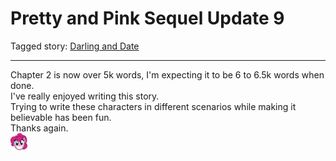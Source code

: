 # Pretty and Pink Sequel Update 9

Tagged story: [Darling and Date](https://www.fimfiction.net/story/539654/darling-and-date)

***

Chapter 2 is now over 5k words, I'm expecting it to be 6 to 6.5k words when done.  
I've really enjoyed writing this story.  
Trying to write these characters in different scenarios while making it believable has been fun.  
Thanks again.  
![:pinkiehappy:](../../../emotes/pinkiehappy.png)
